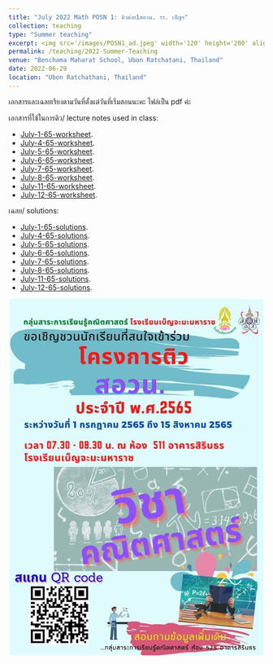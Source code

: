 ```yaml
---
title: "July 2022 Math POSN 1: ติวค่าย1สอวน. รร. เบ็ญฯ"
collection: teaching
type: "Summer teaching"
excerpt: <img src='/images/POSN1_ad.jpeg' width='120' height='200' align="right" hspace="20"> I'm very honored to be invited as a lecturer to help prepare high school students at Benchama Maharat School for the POSN 1 camp this year. (POSN 1 is the first regional round which leads towards the International Mathematical Olympiad.) Please visit this page to find the lecture notes and solutions I used in my teaching (Note-- Every lecture note is in Thai). โจทย์ปัญหาที่ใช้ในการสอนพร้อมทั้งเฉลยอยู่ในเพจนี้นะคะ สามารถคลิกเข้าไปโหลดได้เลยค่ะ ขอขอบคุณทางหมวดคณิตศาสตร์โรงเรียนเบ็ญจะมะมหาราชที่เชิญมาให้ความรู้กับน้องๆค่ะ
permalink: /teaching/2022-Summer-Teaching
venue: "Benchama Maharat School, Ubon Ratchatani, Thailand"
date: 2022-06-29
location: "Ubon Ratchathani, Thailand"
---
```


เอกสารและเฉลยเรียงตามวันที่ตั้งแต่วันที่เริ่มสอนนะคะ ไฟล์เป็น pdf ค่ะ 

เอกสารที่ใช้ในการติว/ lecture notes used in class: 

* [July-1-65-worksheet](http://ploynawapan.github.io/files/POSN_07_01_22.pdf).
* [July-4-65-worksheet](http://ploynawapan.github.io/files/POSN_07_04_22.pdf).
* [July-5-65-worksheet](http://ploynawapan.github.io/files/POSN_07_05_22.pdf).
* [July-6-65-worksheet](http://ploynawapan.github.io/files/POSN_07_06_22.pdf).
* [July-7-65-worksheet](http://ploynawapan.github.io/files/POSN_07_07_22.pdf).
* [July-8-65-worksheet](http://ploynawapan.github.io/files/POSN_07_08_22.pdf).
* [July-11-65-worksheet](http://ploynawapan.github.io/files/POSN_07_11_22.pdf).
* [July-12-65-worksheet](http://ploynawapan.github.io/files/POSN_07_12_22.pdf).


เฉลย/ solutions:

* [July-1-65-solutions](http://ploynawapan.github.io/files/Sol_POSN_07_01_22.pdf).
* [July-4-65-solutions](http://ploynawapan.github.io/files/Sol_POSN_07_04_22.pdf).
* [July-5-65-solutions](http://ploynawapan.github.io/files/Sol_POSN_07_05_22.pdf).
* [July-6-65-solutions](http://ploynawapan.github.io/files/Sol_POSN_07_06_22.pdf).
* [July-7-65-solutions](http://ploynawapan.github.io/files/Sol_POSN_07_07_22.pdf).
* [July-8-65-solutions](http://ploynawapan.github.io/files/Sol_POSN_07_08_22.pdf).
* [July-11-65-solutions](http://ploynawapan.github.io/files/Sol_POSN_07_11_22.pdf).
* [July-12-65-solutions](http://ploynawapan.github.io/files/Sol_POSN_07_12_22.pdf).

<p align="center">
  <img src="/images/POSN1_ad.jpeg" width='500' height='700'>
</p>
